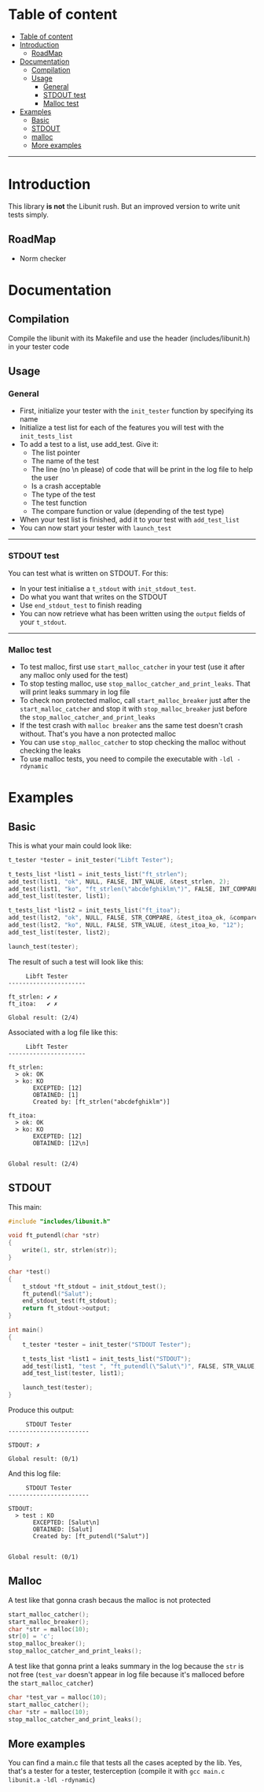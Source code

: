 # Table of content
- [Table of content](#table-of-content)
- [Introduction](#introduction)
	- [RoadMap](#roadmap)
- [Documentation](#documentation)
	- [Compilation](#compilation)
	- [Usage](#usage)
		- [General](#general)
		- [STDOUT test](#stdout-test)
		- [Malloc test](#malloc-test)
- [Examples](#examples)
	- [Basic](#basic)
	- [STDOUT](#stdout)
	- [malloc](#malloc)
	- [More examples](#more-examples)
---
# Introduction
This library **is not** the Libunit rush. But an improved version to write unit tests simply.
## RoadMap
- Norm checker
# Documentation
## Compilation
Compile the libunit with its Makefile and use the header (includes/libunit.h) in your tester code
## Usage
### General
- First, initialize your tester with the `init_tester` function by specifying its name
- Initialize a test list for each of the features you will test with the `init_tests_list`
- To add a test to a list, use add_test. Give it:
  - The list pointer
  - The name of the test
  - The line (no \n please) of code that will be print in the log file to help the user
  - Is a crash acceptable
  - The type of the test
  - The test function
  - The compare function or value (depending of the test type)
- When your test list is finished, add it to your test with `add_test_list`
- You can now start your tester with `launch_test`
---
### STDOUT test
You can test what is written on STDOUT. For this:
- In your test initialise a `t_stdout` with `init_stdout_test`.
- Do what you want that writes on the STDOUT
- Use `end_stdout_test` to finish reading
- You can now retrieve what has been written using the `output` fields of your `t_stdout`.
---
### Malloc test
- To test malloc, first use `start_malloc_catcher` in your test (use it after any malloc only used for the test)
- To stop testing malloc, use `stop_malloc_catcher_and_print_leaks`. That will print leaks summary in log file
- To check non protected malloc, call `start_malloc_breaker` just after the `start_malloc_catcher` and stop it with `stop_malloc_breaker` just before the `stop_malloc_catcher_and_print_leaks`
- If the test crash with `malloc breaker` ans the same test doesn't crash without. That's you have a non protected malloc
- You can use  `stop_malloc_catcher` to stop checking the malloc without checking the leaks
- To use malloc tests, you need to compile the executable with `-ldl -rdynamic`
# Examples
## Basic
This is what your main could look like:
```c
t_tester *tester = init_tester("Libft Tester");

t_tests_list *list1 = init_tests_list("ft_strlen");
add_test(list1, "ok", NULL, FALSE, INT_VALUE, &test_strlen, 2);
add_test(list1, "ko", "ft_strlen(\"abcdefghiklm\")", FALSE, INT_COMPARE, &test_strlen_ko, &compare_strlen_ko);
add_test_list(tester, list1);

t_tests_list *list2 = init_tests_list("ft_itoa");
add_test(list2, "ok", NULL, FALSE, STR_COMPARE, &test_itoa_ok, &compare_itoa_ok);
add_test(list2, "ko", NULL, FALSE, STR_VALUE, &test_itoa_ko, "12");
add_test_list(tester, list2);

launch_test(tester);
```
The result of such a test will look like this:
```
     Libft Tester     
----------------------

ft_strlen: ✔ ✗
ft_itoa:   ✔ ✗

Global result: (2/4)
```
Associated with a log file like this:
```
     Libft Tester     
----------------------

ft_strlen:
  > ok: OK
  > ko: KO
       EXCEPTED: [12]
       OBTAINED: [1]
	   Created by: [ft_strlen("abcdefghiklm")]

ft_itoa:
  > ok: OK
  > ko: KO
       EXCEPTED: [12]
       OBTAINED: [12\n]


Global result: (2/4)
```
## STDOUT
This main:
```c
#include "includes/libunit.h"

void ft_putendl(char *str)
{
	write(1, str, strlen(str));
}

char *test()
{
	t_stdout *ft_stdout = init_stdout_test();
	ft_putendl("Salut");
	end_stdout_test(ft_stdout);
	return ft_stdout->output;
}

int main()
{
	t_tester *tester = init_tester("STDOUT Tester");

	t_tests_list *list1 = init_tests_list("STDOUT");
	add_test(list1, "test ", "ft_putendl(\"Salut\")", FALSE, STR_VALUE, &test, "Salut\n");
	add_test_list(tester, list1);

	launch_test(tester);
}
```
Produce this output:
```
     STDOUT Tester     
-----------------------

STDOUT: ✗

Global result: (0/1)
```
And this log file:
```
     STDOUT Tester     
-----------------------

STDOUT:
  > test : KO
       EXCEPTED: [Salut\n]
       OBTAINED: [Salut]
       Created by: [ft_putendl("Salut")]


Global result: (0/1)
```
## Malloc
A test like that gonna crash becaus the malloc is not protected
```c
start_malloc_catcher();
start_malloc_breaker();
char *str = malloc(10);
str[0] = 'c';
stop_malloc_breaker();
stop_malloc_catcher_and_print_leaks();
```
A test like that gonna print a leaks summary in the log because the `str` is not free (`test_var` doesn't appear in log file because it's malloced before the `start_malloc_catcher`)
```c
char *test_var = malloc(10);
start_malloc_catcher();
char *str = malloc(10);
stop_malloc_catcher_and_print_leaks();
```
## More examples
You can find a main.c file that tests all the cases acepted by the lib. Yes, that's a tester for a tester, testerception (compile it with `gcc main.c libunit.a -ldl -rdynamic`)